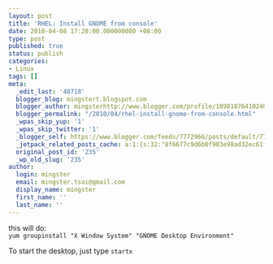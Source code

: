```yaml
---
layout: post
title: 'RHEL: Install GNOME from console'
date: 2010-04-08 17:20:00.000000000 +08:00
type: post
published: true
status: publish
categories:
- Linux
tags: []
meta:
  _edit_last: '40718'
  blogger_blog: mingstert.blogspot.com
  blogger_author: mingsterhttp://www.blogger.com/profile/10981076410240209932noreply@blogger.com
  blogger_permalink: "/2010/04/rhel-install-gnome-from-console.html"
  _wpas_skip_yup: '1'
  _wpas_skip_twitter: '1'
  _blogger_self: https://www.blogger.com/feeds/7772966/posts/default/7754008850756714120
  _jetpack_related_posts_cache: a:1:{s:32:"8f6677c9d6b0f903e98ad32ec61f8deb";a:2:{s:7:"expires";i:1453388812;s:7:"payload";a:3:{i:0;a:1:{s:2:"id";i:178;}i:1;a:1:{s:2:"id";i:180;}i:2;a:1:{s:2:"id";i:225;}}}}
  original_post_id: '235'
  _wp_old_slug: '235'
author:
  login: mingster
  email: mingster.tsai@gmail.com
  display_name: mingster
  first_name: ''
  last_name: ''
---
```

<p>this will do: <code><br />yum groupinstall "X Window System" "GNOME Desktop Environment"<br /></code></p>
<p>To start the desktop, just type <code>startx</code></p>
